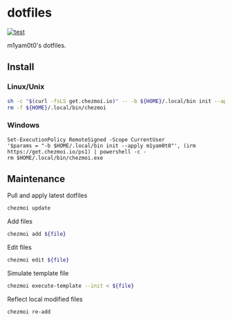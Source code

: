 # dotfiles

[![test](https://github.com/m1yam0t0/dotfiles/actions/workflows/test.yml/badge.svg)](https://github.com/m1yam0t0/dotfiles/actions/workflows/test.yml)

m1yam0t0's dotfiles.

## Install

### Linux/Unix

```sh
sh -c "$(curl -fsLS get.chezmoi.io)" -- -b ${HOME}/.local/bin init --apply m1yam0t0
rm -f ${HOME}/.local/bin/chezmoi
```

### Windows

```pwsh
Set-ExecutionPolicy RemoteSigned -Scope CurrentUser
'$params = "-b $HOME/.local/bin init --apply m1yam0t0"', (irm https://get.chezmoi.io/ps1) | powershell -c -
rm $HOME/.local/bin/chezmoi.exe
```

## Maintenance

Pull and apply latest dotfiles

```sh
chezmoi update
```

Add files

```sh
chezmoi add ${file}
```

Edit files

```sh
chezmoi edit ${file}
```

Simulate template file

```sh
chezmoi execute-template --init < ${file}
```

Reflect local modified files

```sh
chezmoi re-add
```
